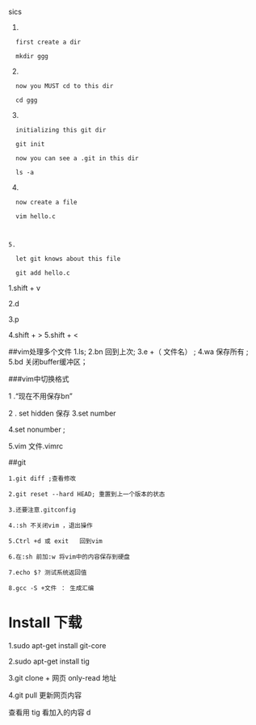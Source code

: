sics

   1.

      first create a dir

      mkdir ggg

   2.

      now you MUST cd to this dir

      cd ggg

   3.

      initializing this git dir

      git init

      now you can see a .git in this dir

      ls -a

   4.

      now create a file

      vim hello.c



    5.

      let git knows about this file

      git add hello.c

   
1.shift + v


 2.d

 3.p

 4.shift + >
 5.shift + <

 ##vim处理多个文件
 1.ls;
 2.bn    回到上次;
 3.e   +（ 文件名） ;
 4.wa 保存所有 ;
 5.bd 关闭buffer缓冲区；

 ###vim中切换格式

1 .“现在不用保存bn”

2 . set hidden 保存
3.set number

4.set nonumber ;

5.vim  文件.vimrc


##git 

	1.git diff ;查看修改

	2.git reset --hard HEAD; 重置到上一个版本的状态

	3.还要注意.gitconfig    

	4.:sh 不关闭vim ，退出操作

	5.Ctrl +d 或 exit   回到vim

	6.在:sh 前加:w 将vim中的内容保存到硬盘

	7.echo $? 测试系统返回值

	8.gcc -S +文件 ： 生成汇编

 
# Install 下载

1.sudo apt-get install git-core 

2.sudo apt-get install tig

3.git clone + 网页 only-read 地址 

4.git pull 更新网页内容

查看用 tig 看加入的内容 d



